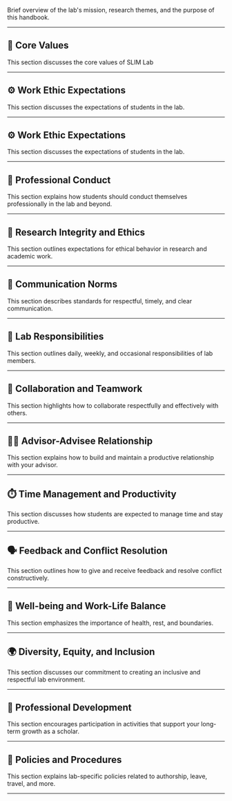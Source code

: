 Brief overview of the lab's mission, research themes, and the purpose of this handbook.

---

## 🌟 Core Values

This section discusses the core values of SLIM Lab

---

## ⚙️ Work Ethic Expectations

This section discusses the expectations of students in the lab.

---

## ⚙️ Work Ethic Expectations

This section discusses the expectations of students in the lab.

---

## 🤝 Professional Conduct

This section explains how students should conduct themselves professionally in the lab and beyond.

---

## 🧪 Research Integrity and Ethics

This section outlines expectations for ethical behavior in research and academic work.

---

## 📣 Communication Norms

This section describes standards for respectful, timely, and clear communication.

---

## 🧹 Lab Responsibilities

This section outlines daily, weekly, and occasional responsibilities of lab members.

---

## 🤝 Collaboration and Teamwork

This section highlights how to collaborate respectfully and effectively with others.

---

## 👨‍🏫 Advisor-Advisee Relationship

This section explains how to build and maintain a productive relationship with your advisor.

---

## ⏱️ Time Management and Productivity

This section discusses how students are expected to manage time and stay productive.

---

## 🗣️ Feedback and Conflict Resolution

This section outlines how to give and receive feedback and resolve conflict constructively.

---

## 💚 Well-being and Work-Life Balance

This section emphasizes the importance of health, rest, and boundaries.

---

## 🌍 Diversity, Equity, and Inclusion

This section discusses our commitment to creating an inclusive and respectful lab environment.

---

## 🚀 Professional Development

This section encourages participation in activities that support your long-term growth as a scholar.

---

## 📄 Policies and Procedures

This section explains lab-specific policies related to authorship, leave, travel, and more.

---